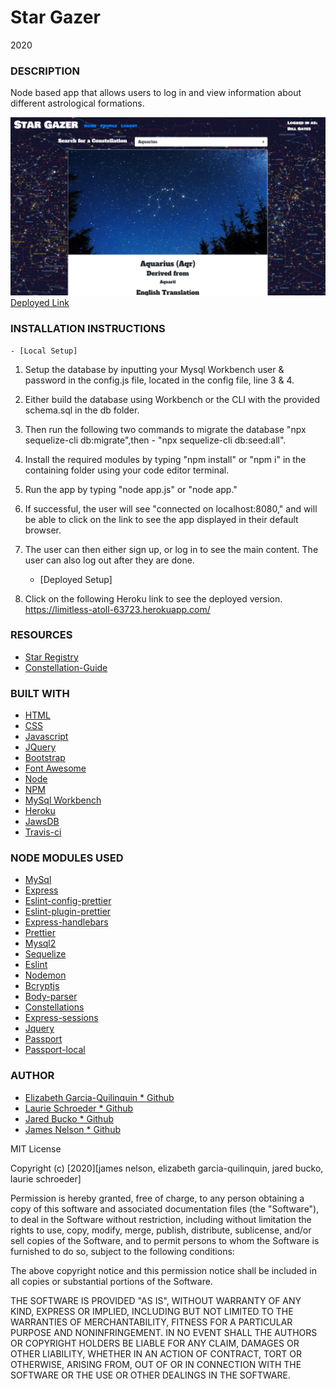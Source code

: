 # Star Gazer

2020

### DESCRIPTION

Node based app that allows users to log in and view information about different astrological formations.

![Example profile](./public/assets/images/example.png)
[Deployed Link](https://limitless-atoll-63723.herokuapp.com/)

### INSTALLATION INSTRUCTIONS

    - [Local Setup]

1. Setup the database by inputting your Mysql Workbench user & password in the config.js file, located in the config file, line 3 & 4.
2. Either build the database using Workbench or the CLI with the provided schema.sql in the db folder.
3. Then run the following two commands to migrate the database "npx sequelize-cli db:migrate",then - "npx sequelize-cli db:seed:all".
4. Install the required modules by typing "npm install" or "npm i" in the containing folder using your code editor terminal.
5. Run the app by typing "node app.js" or "node app."
6. If successful, the user will see "connected on localhost:8080," and will be able to click on the link to see the app displayed in their default browser.
7. The user can then either sign up, or log in to see the main content. The user can also log out after they are done.

   - [Deployed Setup]

8. Click on the following Heroku link to see the deployed version. https://limitless-atoll-63723.herokuapp.com/

### RESOURCES

- [Star Registry](https://starregistration.net/)
- [Constellation-Guide](https://www.constellation-guide.com/constellation-names/)

### BUILT WITH

- [HTML](https://html.com/)
- [CSS](https://www.w3schools.com/css/)
- [Javascript](https://www.javascript.com/)
- [JQuery](https://jquery.org/)
- [Bootstrap](https://getbootstrap.com/)
- [Font Awesome](https://fontawesome.com/)
- [Node](https://nodejs.org/en/)
- [NPM](https://www.npmjs.com/)
- [MySql Workbench](https://www.mysql.com/products/workbench/)
- [Heroku](https://www.heroku.com/)
- [JawsDB](https://www.jawsdb.com/)
- [Travis-ci](https://travis-ci.org/)

### NODE MODULES USED

- [MySql](https://www.npmjs.com/package/mysql)
- [Express](https://www.npmjs.com/package/express)
- [Eslint-config-prettier](https://www.npmjs.com/package/eslint-config-prettier)
- [Eslint-plugin-prettier](https://www.npmjs.com/package/eslint-plugin-prettier)
- [Express-handlebars](https://www.npmjs.com/package/express-handlebars)
- [Prettier](https://www.npmjs.com/package/prettier)
- [Mysql2](https://www.npmjs.com/package/mysql2)
- [Sequelize](https://www.npmjs.com/package/sequelize)
- [Eslint](https://www.npmjs.com/package/eslint)
- [Nodemon](https://www.npmjs.com/package/nodemon)
- [Bcryptjs](https://www.npmjs.com/package/bcryptjs)
- [Body-parser](https://www.npmjs.com/package/body-parser)
- [Constellations](https://www.npmjs.com/package/constellations)
- [Express-sessions](https://www.npmjs.com/package/express-sessions)
- [Jquery](https://www.npmjs.com/package/jquery)
- [Passport](https://www.npmjs.com/package/passport)
- [Passport-local](https://www.npmjs.com/search?q=passport-local)

### AUTHOR

- [Elizabeth Garcia-Quilinquin \* Github](https://github.com/equilinquin)
- [Laurie Schroeder \* Github](https://github.com/clauries)
- [Jared Bucko \* Github](https://github.com/jaredbucko)
- [James Nelson \* Github](https://github.com/alpinelife37)

MIT License

Copyright (c) [2020][james nelson, elizabeth garcia-quilinquin, jared bucko, laurie schroeder]

Permission is hereby granted, free of charge, to any person obtaining a copy
of this software and associated documentation files (the "Software"), to deal
in the Software without restriction, including without limitation the rights
to use, copy, modify, merge, publish, distribute, sublicense, and/or sell
copies of the Software, and to permit persons to whom the Software is
furnished to do so, subject to the following conditions:

The above copyright notice and this permission notice shall be included in all
copies or substantial portions of the Software.

THE SOFTWARE IS PROVIDED "AS IS", WITHOUT WARRANTY OF ANY KIND, EXPRESS OR
IMPLIED, INCLUDING BUT NOT LIMITED TO THE WARRANTIES OF MERCHANTABILITY,
FITNESS FOR A PARTICULAR PURPOSE AND NONINFRINGEMENT. IN NO EVENT SHALL THE
AUTHORS OR COPYRIGHT HOLDERS BE LIABLE FOR ANY CLAIM, DAMAGES OR OTHER
LIABILITY, WHETHER IN AN ACTION OF CONTRACT, TORT OR OTHERWISE, ARISING FROM,
OUT OF OR IN CONNECTION WITH THE SOFTWARE OR THE USE OR OTHER DEALINGS IN THE
SOFTWARE.
